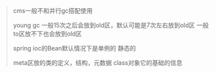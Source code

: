 > cms一般不和并行gc搭配使用
>
> young gc 一般15次之后会放到old区，默认可能是7次左右放到old区 一般to区放不下也会放到old区
>
> spring ioc的Bean默认情况下是单例的 静态的
>
> meta区放的类的定义，结构，元数据  class对象它的基础的信息